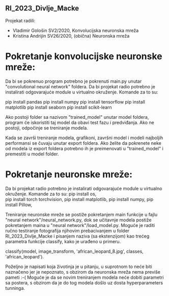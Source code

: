 ## RI_2023_Divlje_Macke

Projekat radili:
- Vladimir Gološin SV2/2020, Konvolucijska neuronska mreža
- Kristina Andrijin SV26/2020, (obična) Neuronska mreža

# Pokretanje konvolucijske neuronske mreže:

Da bi se pokrenuo program potrebno je pokrenuti main.py unutar "convolutional neural network" foldera. Da bi projekat radio potrebno je instalirati odgovarajuće module u virtualno okruženje. Komande za to su:

pip install pandas
pip install numpy
pip install tensorflow
pip install matplotlib
pip install seaborn
pip install scikit-learn

Ako postoji folder sa nazivom "trained_model" unutar model foldera, program će iskoristiti taj model da obavi test fazu i predviđanja. Ako ne postoji, odpočinje se treniranje modela.

Kada se završi treniranje modela, grafikoni, završni model i modeli najboljih performansi se čuvaju unutar export foldera. Ako želite da pokrenete neke od modela iz export foldera potrebno ih je preimenovati u "trained_model" i premestiti u model folder.

# Pokretanje neuronske mreže:
Da bi projekat radio potrebno je instalirati odgovarajuće module u virtualno okruženje. Komande za to su:
pip install os,  
pip install torch torchvision, 
pip install matplotlib, 
pip install numpy, 
pip install Pillow, 

Treniranje neuronske mreže se postiže pokretanjem main funkcije u fajlu "neural network"/neural_network.py, dok se učitavnje modela postiže pokretanjem maina u "neural network"/load_model.py. Moguće je raditi ručno testiranje fotografija njihovim prebacivanjem u folder RI_2023_Divlje_Macke i pisanjem naziva (sa ekstenzijom) kao trećeg parametra funkcije classify, kako je urađeno u primeru. 

classify(model, image_transform, 'african_leopard_8.jpg', classes, 'african_leopard'). 

Poželjno je napisati koja životinja je u pitanju, u suprotnom to neće biti naznačeno jer je nepoznato, s obzirom da neuronska mreža nema previše pameti :-(
Moguće je da se novim treniranjem modela neće dobiti parametri sa postera, s obzirom da je do tog modela došlo uz dosta hyperparameters tunninga.
